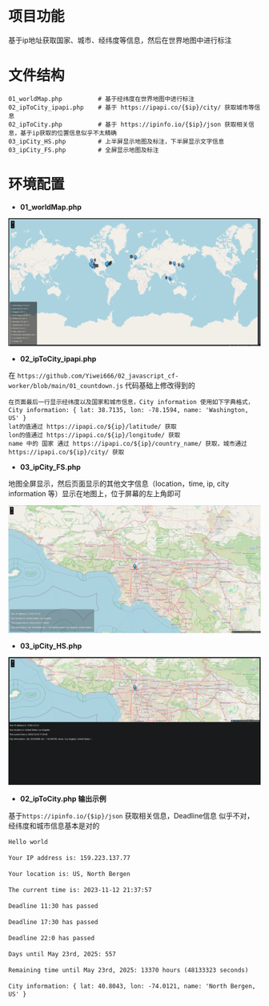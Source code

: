 # 项目功能

基于ip地址获取国家、城市、经纬度等信息，然后在世界地图中进行标注

# 文件结构

```
01_worldMap.php          # 基于经纬度在世界地图中进行标注
02_ipToCity_ipapi.php    # 基于 https://ipapi.co/{$ip}/city/ 获取城市等信息
02_ipToCity.php          # 基于 https://ipinfo.io/{$ip}/json 获取相关信息，基于ip获取的位置信息似乎不太精确
03_ipCity_HS.php         # 上半屏显示地图及标注，下半屏显示文字信息
03_ipCity_FS.php         # 全屏显示地图及标注
```




# 环境配置

- **01_worldMap.php**

<p align="center">
  <img src="image/map3.png" alt="Image Description" width="700">
</p>


- **02_ipToCity_ipapi.php**

在 `https://github.com/Yiwei666/02_javascript_cf-worker/blob/main/01_countdown.js` 代码基础上修改得到的

```
在页面最后一行显示经纬度以及国家和城市信息，City information 使用如下字典格式，
City information: { lat: 38.7135, lon: -78.1594, name: 'Washington, US' }
lat的值通过 https://ipapi.co/${ip}/latitude/ 获取
lon的值通过 https://ipapi.co/${ip}/longitude/ 获取
name 中的 国家 通过 https://ipapi.co/${ip}/country_name/ 获取，城市通过 https://ipapi.co/${ip}/city/ 获取
```

- **03_ipCity_FS.php**

地图全屏显示，然后页面显示的其他文字信息（location，time, ip, city information 等）显示在地图上，位于屏幕的左上角即可

<p align="center">
  <img src="image/map2.png" alt="Image Description" width="700">
</p>


- **03_ipCity_HS.php**

<p align="center">
  <img src="image/map1.png" alt="Image Description" width="700">
</p>


- **02_ipToCity.php 输出示例**

基于`https://ipinfo.io/{$ip}/json` 获取相关信息，Deadline信息 似乎不对，经纬度和城市信息基本是对的

```
Hello world

Your IP address is: 159.223.137.77

Your location is: US, North Bergen

The current time is: 2023-11-12 21:37:57

Deadline 11:30 has passed

Deadline 17:30 has passed

Deadline 22:0 has passed

Days until May 23rd, 2025: 557

Remaining time until May 23rd, 2025: 13370 hours (48133323 seconds)

City information: { lat: 40.8043, lon: -74.0121, name: 'North Bergen, US' }
```
